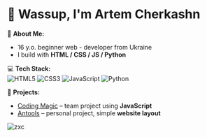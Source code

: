 # 👋 Wassup, I'm Artem Cherkashn  

 🐳 **About Me:**  
- 16 y.o. beginner web - developer from Ukraine
- I build with **HTML / CSS / JS / Python**

💻 **Tech Stack:**  
![HTML5](https://img.shields.io/badge/html5-%23E34F26.svg?style=for-the-badge&logo=html5&logoColor=white)
![CSS3](https://img.shields.io/badge/css3-%231572B6.svg?style=for-the-badge&logo=css3&logoColor=white)
![JavaScript](https://img.shields.io/badge/javascript-%23323330.svg?style=for-the-badge&logo=javascript&logoColor=%23F7DF1E)
![Python](https://img.shields.io/badge/python-3670A0?style=for-the-badge&logo=python&logoColor=ffdd54)

📂 **Projects:**  
- [Coding Magic](https://github.com/Efenzik/coding-magic) – team project using **JavaScript** 
- [Antools](https://github.com/Efenzik/Antools) – personal project, simple **website layout**

![zxc](https://github.com/user-attachments/assets/1eb5faea-8ef5-4ec3-b7a2-7f39e96a08a7)


